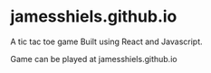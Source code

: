 # jamesshiels.github.io
A tic tac toe game
Built using React and Javascript. 

Game can be played at jamesshiels.github.io
